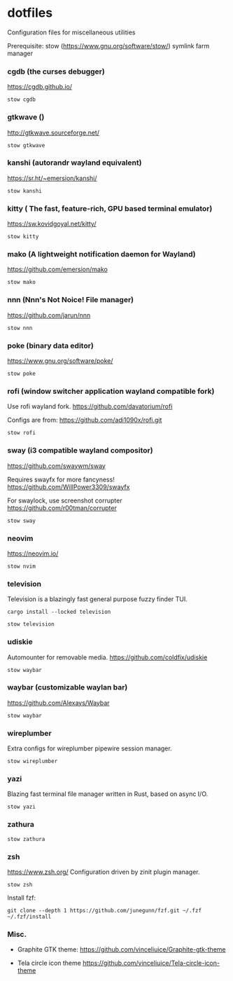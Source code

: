 # dotfiles

Configuration files for miscellaneous utilities

Prerequisite: stow (https://www.gnu.org/software/stow/) symlink farm manager

### cgdb (the curses debugger)

https://cgdb.github.io/

```
stow cgdb
```

### gtkwave ()

http://gtkwave.sourceforge.net/

```
stow gtkwave
```

### kanshi (autorandr wayland equivalent)

https://sr.ht/~emersion/kanshi/

```
stow kanshi
```

### kitty ( The fast, feature-rich, GPU based terminal emulator)

https://sw.kovidgoyal.net/kitty/

```
stow kitty
```

### mako (A lightweight notification daemon for Wayland)

https://github.com/emersion/mako

```
stow mako
```

### nnn (Nnn's Not Noice! File manager)

https://github.com/jarun/nnn

```
stow nnn
```

### poke (binary data editor)

https://www.gnu.org/software/poke/

```
stow poke
```

### rofi (window switcher application wayland compatible fork)

Use rofi wayland fork.
https://github.com/davatorium/rofi

Configs are from:
https://github.com/adi1090x/rofi.git

```
stow rofi
```

### sway (i3 compatible wayland compositor)

https://github.com/swaywm/sway

Requires swayfx for more fancyness!
https://github.com/WillPower3309/swayfx

For swaylock, use screenshot corrupter
https://github.com/r00tman/corrupter

```
stow sway
```

### neovim

https://neovim.io/

```
stow nvim
```

### television

Television is a blazingly fast general purpose fuzzy finder TUI.

```
cargo install --locked television
```

```
stow television
```

### udiskie

Automounter for removable media.
https://github.com/coldfix/udiskie

```
stow waybar
```

### waybar (customizable waylan bar)

https://github.com/Alexays/Waybar

```
stow waybar
```

### wireplumber

Extra configs for wireplumber pipewire session manager.

```
stow wireplumber
```

### yazi

Blazing fast terminal file manager written in Rust, based on async I/O.

```
stow yazi
```

### zathura

```
stow zathura
```

### zsh

https://www.zsh.org/
Configuration driven by zinit plugin manager.

```
stow zsh
```

Install fzf:
```
git clone --depth 1 https://github.com/junegunn/fzf.git ~/.fzf
~/.fzf/install
```

### Misc.

* Graphite GTK theme:
https://github.com/vinceliuice/Graphite-gtk-theme

* Tela circle icon theme
https://github.com/vinceliuice/Tela-circle-icon-theme
